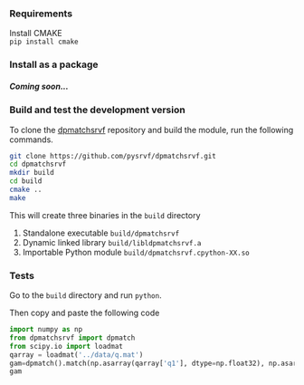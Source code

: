 ### Requirements

Install CMAKE   
`pip install cmake`

### Install as a package
##### Coming soon...

### Build and test the development version
To clone the [dpmatchsrvf](https://github.com/pysrvf/dpmatchsrvf.git) repository and build the module, run the following commands.  
```bash
git clone https://github.com/pysrvf/dpmatchsrvf.git
cd dpmatchsrvf
mkdir build
cd build
cmake ..
make
```  
 
This will create three binaries in the `build` directory

1. Standalone executable `build/dpmatchsrvf`    
2. Dynamic linked library `build/libldpmatchsrvf.a`  
3. Importable Python module `build/dpmatchsrvf.cpython-XX.so`

### Tests
Go to the `build` directory and run `python`.   

Then copy and paste the following code  
```python
import numpy as np
from dpmatchsrvf import dpmatch
from scipy.io import loadmat
qarray = loadmat('../data/q.mat')
gam=dpmatch().match(np.asarray(qarray['q1'], dtype=np.float32), np.asarray(qarray['q2'], dtype=np.float32))
gam
```
